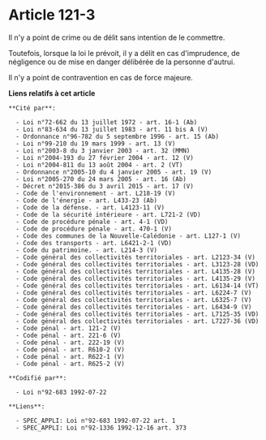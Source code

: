 # Article 121-3

Il n'y a point de crime ou de délit sans intention de le commettre.

Toutefois, lorsque la loi le prévoit, il y a délit en cas d'imprudence, de négligence ou de mise en danger délibérée de la
personne d'autrui.

Il n'y a point de contravention en cas de force majeure.

**Liens relatifs à cet article**

	**Cité par**:

	  - Loi n°72-662 du 13 juillet 1972 - art. 16-1 (Ab)
	  - Loi n°83-634 du 13 juillet 1983 - art. 11 bis A (V)
	  - Ordonnance n°96-782 du 5 septembre 1996 - art. 15 (Ab)
	  - Loi n°99-210 du 19 mars 1999 - art. 13 (V)
	  - Loi n°2003-8 du 3 janvier 2003 - art. 32 (MMN)
	  - Loi n°2004-193 du 27 février 2004 - art. 12 (V)
	  - Loi n°2004-811 du 13 août 2004 - art. 2 (VT)
	  - Ordonnance n°2005-10 du 4 janvier 2005 - art. 19 (V)
	  - Loi n°2005-270 du 24 mars 2005 - art. 16 (Ab)
	  - Décret n°2015-386 du 3 avril 2015 - art. 17 (V)
	  - Code de l'environnement - art. L218-19 (V)
	  - Code de l'énergie - art. L433-23 (Ab)
	  - Code de la défense. - art. L4123-11 (V)
	  - Code de la sécurité intérieure - art. L721-2 (VD)
	  - Code de procédure pénale - art. 4-1 (VD)
	  - Code de procédure pénale - art. 470-1 (V)
	  - Code des communes de la Nouvelle-Calédonie - art. L127-1 (V)
	  - Code des transports - art. L6421-2-1 (VD)
	  - Code du patrimoine. - art. L214-3 (V)
	  - Code général des collectivités territoriales - art. L2123-34 (V)
	  - Code général des collectivités territoriales - art. L3123-28 (VD)
	  - Code général des collectivités territoriales - art. L4135-28 (V)
	  - Code général des collectivités territoriales - art. L4135-29 (V)
	  - Code général des collectivités territoriales - art. L6134-14 (VT)
	  - Code général des collectivités territoriales - art. L6224-7 (V)
	  - Code général des collectivités territoriales - art. L6325-7 (V)
	  - Code général des collectivités territoriales - art. L6434-9 (V)
	  - Code général des collectivités territoriales - art. L7125-35 (VD)
	  - Code général des collectivités territoriales - art. L7227-36 (VD)
	  - Code pénal - art. 121-2 (V)
	  - Code pénal - art. 221-6 (V)
	  - Code pénal - art. 222-19 (V)
	  - Code pénal - art. R610-2 (V)
	  - Code pénal - art. R622-1 (V)
	  - Code pénal - art. R625-2 (V)

	**Codifié par**:

	  - Loi n°92-683 1992-07-22

	**Liens**:

	  - SPEC_APPLI: Loi n°92-683 1992-07-22 art. 1
	  - SPEC_APPLI: Loi n°92-1336 1992-12-16 art. 373
